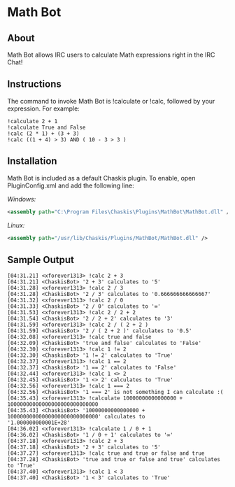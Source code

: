 ﻿Math Bot
==========

About
-------

Math Bot allows IRC users to calculate Math expressions right in the IRC Chat!

Instructions
--------------

The command to invoke Math Bot is !calculate or !calc, followed by your expression.  For example:

```
!calculate 2 + 1
!calculate True and False
!calc (2 * 1) + (3 + 3)
!calc ((1 + 4) > 3) AND ( 10 - 3 > 3 )
```

Installation
--------
Math Bot is included as a default Chaskis plugin.  To enable, open PluginConfig.xml and add the following line:

*Windows:*
```XML
<assembly path="C:\Program Files\Chaskis\Plugins\MathBot\MathBot.dll" />
```

*Linux:*
```XML
<assembly path="/usr/lib/Chaskis/Plugins/MathBot/MathBot.dll" />
```

Sample Output
--------
```
[04:31.21] <xforever1313> !calc 2 + 3
[04:31.21] <ChaskisBot> '2 + 3' calculates to '5'
[04:31.28] <xforever1313> !calc 2 / 3
[04:31.28] <ChaskisBot> '2 / 3' calculates to '0.666666666666667'
[04:31.32] <xforever1313> !calc 2 / 0
[04:31.33] <ChaskisBot> '2 / 0' calculates to '∞'
[04:31.53] <xforever1313> !calc 2 / 2 + 2
[04:31.54] <ChaskisBot> '2 / 2 + 2' calculates to '3'
[04:31.59] <xforever1313> !calc 2 / ( 2 + 2 )
[04:31.59] <ChaskisBot> '2 / ( 2 + 2 )' calculates to '0.5'
[04:32.08] <xforever1313> !calc true and false
[04:32.09] <ChaskisBot> 'true and false' calculates to 'False'
[04:32.30] <xforever1313> !calc 1 != 2
[04:32.30] <ChaskisBot> '1 != 2' calculates to 'True'
[04:32.37] <xforever1313> !calc 1 == 2
[04:32.37] <ChaskisBot> '1 == 2' calculates to 'False'
[04:32.44] <xforever1313> !calc 1 <> 2
[04:32.45] <ChaskisBot> '1 <> 2' calculates to 'True'
[04:32.56] <xforever1313> !calc 1 === 2
[04:32.56] <ChaskisBot> '1 === 2' is not something I can calculate :(
[04:35.43] <xforever1313> !calculate 10000000000000000 + 10000000000000000000000000000
[04:35.43] <ChaskisBot> '10000000000000000 + 10000000000000000000000000000' calculates to
'1.000000000001E+28'
[04:36.02] <xforever1313> !calculate 1 / 0 + 1
[04:36.02] <ChaskisBot> '1 / 0 + 1' calculates to '∞'
[04:37.18] <xforever1313> !calc 2 + 3
[04:37.18] <ChaskisBot> '2 + 3' calculates to '5'
[04:37.27] <xforever1313> !calc true and true or false and true
[04:37.28] <ChaskisBot> 'true and true or false and true' calculates to 'True'
[04:37.40] <xforever1313> !calc 1 < 3
[04:37.40] <ChaskisBot> '1 < 3' calculates to 'True'
```

